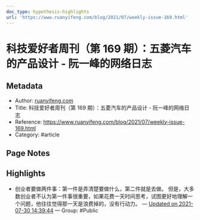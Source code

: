 ```yaml
---
doc_type: hypothesis-highlights
url: 'https://www.ruanyifeng.com/blog/2021/07/weekly-issue-169.html'
---
```


# 科技爱好者周刊（第 169 期）：五菱汽车的产品设计 - 阮一峰的网络日志

## Metadata
- Author: [ruanyifeng.com]()
- Title: 科技爱好者周刊（第 169 期）：五菱汽车的产品设计 - 阮一峰的网络日志
- Reference: https://www.ruanyifeng.com/blog/2021/07/weekly-issue-169.html
- Category: #article

## Page Notes
## Highlights
- 创业者要做两件事：第一件是弄清楚要做什么，第二件就是去做。 但是，大多数创业者不认为第一件事很重要，如果花费一天时间思考，试图更好地理解一个问题，他往往觉得那一天是浪费掉的，没有行动力。 — [Updated on 2021-07-30 14:39:44](https://hyp.is/7U46gvEAEeuXgd9ZfDMhrA/www.ruanyifeng.com/blog/2021/07/weekly-issue-169.html) — Group: #Public



